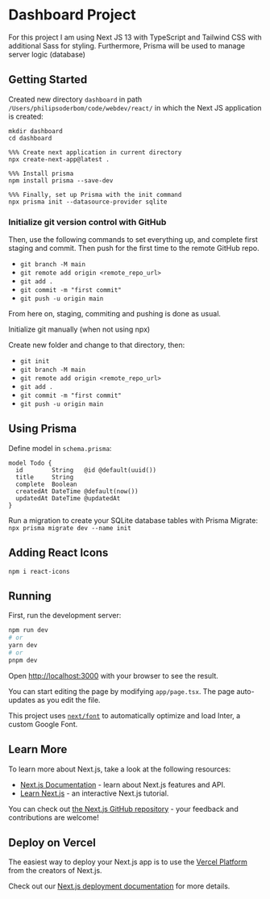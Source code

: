 # Dashboard Project

For this project I am using Next JS 13 with TypeScript and Tailwind CSS with additional Sass for styling. Furthermore, Prisma will be used to manage server logic (database)

## Getting Started

Created new directory `dashboard` in path `/Users/philipsoderbom/code/webdev/react/` in which the Next JS application is created:

```
mkdir dashboard
cd dashboard

%%% Create next application in current directory
npx create-next-app@latest .

%%% Install prisma
npm install prisma --save-dev

%%% Finally, set up Prisma with the init command
npx prisma init --datasource-provider sqlite
```

### Initialize git version control with GitHub

Then, use the following commands to set everything up, and complete first staging and commit. Then push for the first time to the remote GitHub repo.

- `git branch -M main`
- `git remote add origin <remote_repo_url>`
- `git add .`
- `git commit -m "first commit"`
- `git push -u origin main`

From here on, staging, commiting and pushing is done as usual.

Initialize git manually (when not using npx)

Create new folder and change to that directory, then:

- `git init`
- `git branch -M main`
- `git remote add origin <remote_repo_url>`
- `git add .`
- `git commit -m "first commit"`
- `git push -u origin main`

## Using Prisma

Define model in `schema.prisma`:

```
model Todo {
  id        String   @id @default(uuid())
  title     String
  complete  Boolean
  createdAt DateTime @default(now())
  updatedAt DateTime @updatedAt
}
```

Run a migration to create your SQLite database tables with Prisma Migrate:
`npx prisma migrate dev --name init`

## Adding React Icons

`npm i react-icons`

## Running

First, run the development server:

```bash
npm run dev
# or
yarn dev
# or
pnpm dev
```

Open [http://localhost:3000](http://localhost:3000) with your browser to see the result.

You can start editing the page by modifying `app/page.tsx`. The page auto-updates as you edit the file.

This project uses [`next/font`](https://nextjs.org/docs/basic-features/font-optimization) to automatically optimize and load Inter, a custom Google Font.

## Learn More

To learn more about Next.js, take a look at the following resources:

- [Next.js Documentation](https://nextjs.org/docs) - learn about Next.js features and API.
- [Learn Next.js](https://nextjs.org/learn) - an interactive Next.js tutorial.

You can check out [the Next.js GitHub repository](https://github.com/vercel/next.js/) - your feedback and contributions are welcome!

## Deploy on Vercel

The easiest way to deploy your Next.js app is to use the [Vercel Platform](https://vercel.com/new?utm_medium=default-template&filter=next.js&utm_source=create-next-app&utm_campaign=create-next-app-readme) from the creators of Next.js.

Check out our [Next.js deployment documentation](https://nextjs.org/docs/deployment) for more details.

